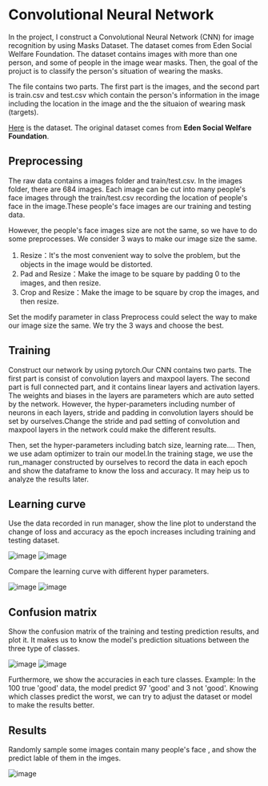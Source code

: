 # Convolutional Neural Network
In the project, I construct a Convolutional Neural Network (CNN) for image recognition by using Masks Dataset. The dataset comes from Eden Social Welfare Foundation. The dataset contains images with more than one person, and some of people in the image wear masks. Then, the goal of the projuct is to classify the person's situation of wearing the masks.  
  
The file contains two parts. The first part is the images, and the second part is train.csv and test.csv which contain the person's information in the image including the location in the image and the the situaion of wearing mask (targets).  

[Here](https://drive.google.com/drive/folders/1TvGSz-YL2IXkPCMRY_MzlHAtjQzSmH_k?usp=sharing) is the dataset. The original dataset comes from **Eden Social Welfare Foundation**.

## Preprocessing
The raw data contains a images folder and train/test.csv. In the images folder, there are 684 images. Each image can be cut into many people's face images through the train/test.csv recording the location of people's face in the image.These people's face images are our training and testing data.
 
However, the people's face images size are not the same, so we have to do some preprocesses. We consider 3 ways to make our image size the same.

1. Resize：It's the most convenient way to solve the problem, but the objects in the image would be distorted.
2. Pad and Resize：Make the image to be square by padding 0 to the images, and then resize.
3. Crop and Resize：Make the image to be square by crop the images, and then resize.

Set the modify parameter in class Preprocess could select the way to make our image size the same. We try the 3 ways and choose the best.

## Training
Construct our network by using pytorch.Our CNN contains two parts. The first part is consist of convolution layers and maxpool layers. The second part is full connected part, and it contains linear layers and activation layers. The weights and biases in the layers are parameters which are auto setted by the network. However, the hyper-parameters including number of neurons in each layers, stride and padding in convolution layers should be set by ourselves.Change the stride and pad setting of convolution and maxpool layers in the network could make the different results. 

Then, set the hyper-parameters including batch size, learning rate.... Then, we use adam optimizer to train our model.In the training stage, we use the run_manager constructed by ourselves to record the data in each epoch and show the dataframe to know the loss and accuracy. It may heip us to analyze the results later.

## Learning curve
Use the data recorded in run manager, show the line plot to understand the change of loss and accuracy as the epoch increases including training and testing dataset.  

![image](https://github.com/sumiianng/Deep_learning/blob/main/CNN/results/Accuracy.png)
![image](https://github.com/sumiianng/Deep_learning/blob/main/CNN/results/Cross%20entropy.png)

Compare the learning curve with different hyper parameters.  

![image](https://github.com/sumiianng/Deep_learning/blob/main/CNN/results/Accuracy_train.png)
![image](https://github.com/sumiianng/Deep_learning/blob/main/CNN/results/Cross_entropy_train.png)

## Confusion matrix
Show the confusion matrix of the training and testing prediction results, and plot it. It makes us to know the model's prediction situations between the three type of classes.  

![image](https://github.com/sumiianng/Deep_learning/blob/main/CNN/results/Train%20confusion%20matrix.png)
![image](https://github.com/sumiianng/Deep_learning/blob/main/CNN/results/Test%20confusion%20matrix.png)


Furthermore, we show the accuracies in each ture classes. Example: In the 100 true 'good' data, the model predict 97 'good' and 3 not 'good'. Knowing which classes predict the worst, we can try to adjust the dataset or model to make the results better.

## Results
Randomly sample some images contain many people's face , and show the predict lable of them in the imges.  

![image](https://github.com/sumiianng/Deep_learning/blob/main/CNN/results/sample_img.png)
